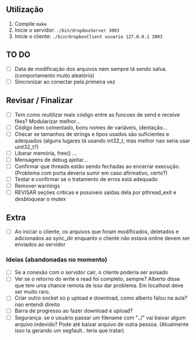 ## Utilização
1. Compile ```make```
2. Inicie o servidor: ```./bin/dropboxServer 3003```
3. Inicie o cliente: ```./bin/dropboxClient usuario 127.0.0.1 3003```

## TO DO
- [ ] Data de modificação dos arquivos nem sempre tá sendo salva. (comportamento muito aleatório)
- [ ] Sincronizar ao conectar pela primeira vez

## Revisar / Finalizar
- [ ] Tem como reutilizar mais código entre as funcoes de send e receive files? Modularizar melhor...
- [ ] Código bem comentado, bons nomes de variáveis, identação...
- [ ] Checar se tamanhos de strings e tipos usados são suficientes e adequados (alguns lugares tá usando int32_t, mas melhor nao seria usar uint32_t?)
- [ ] Liberar memória, free() ...
- [ ] Mensagens de debug ajeitar...
- [ ] Confirmar que threads estão sendo fechadas ao encerrar execução. (Problema com porta deveria sumir em caso afirmativo, certo?)
- [ ] Testar e confirmar se o tratamento de erros está adequado
- [ ] Remover warnings
- [ ] REVISAR seções críticas e possiveis saídas dela por pthread_exit e desbloquear o mutex

## Extra
- [ ] Ao iniciar o cliente, os arquivos que foram modificados, deletados e adicionados ao sync_dir enquanto o cliente não estava online devem ser enviados ao servidor


### Ideias (abandonadas no momento)
- [ ] Se a conexão com o servidor cair, o cliente poderia ser avisado
- [ ] Ver se o retorno do write e read foi completo, sempre? Alberto disse que tem uma chance remota de isso dar problema. Em localhost deve ser muito raro.
- [ ] Criar outro socket só p upload e download, como alberto falou na aula? nao entendi direito
- [ ] Barra de progresso ao fazer download e upload?
- [ ] Segurança: se o usuário passar um filename com "../" vai baixar algum arquivo indevido? Pode até baixar arquivo de outra pessoa. (Atualmente isso ta gerando um segfault.. teria que tratar)
